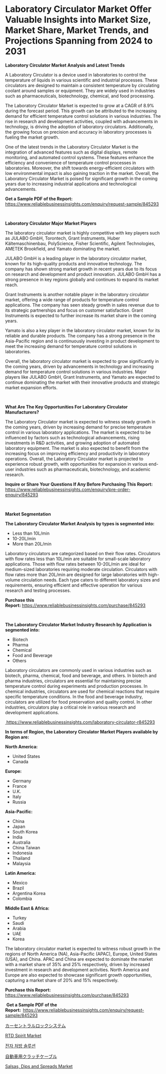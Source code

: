 <p><h1>Laboratory Circulator Market Offer Valuable Insights into Market Size, Market Share, Market Trends, and Projections Spanning from 2024 to 2031</h1></p><p><strong>Laboratory Circulator Market Analysis and Latest Trends</strong></p>
<p><p>A Laboratory Circulator is a device used in laboratories to control the temperature of liquids in various scientific and industrial processes. These circulators are designed to maintain a consistent temperature by circulating coolant around samples or equipment. They are widely used in industries such as pharmaceuticals, biotechnology, chemical, and food processing.</p><p>The Laboratory Circulator Market is expected to grow at a CAGR of 8.9% during the forecast period. This growth can be attributed to the increasing demand for efficient temperature control solutions in various industries. The rise in research and development activities, coupled with advancements in technology, is driving the adoption of laboratory circulators. Additionally, the growing focus on precision and accuracy in laboratory processes is fueling the market growth.</p><p>One of the latest trends in the Laboratory Circulator Market is the integration of advanced features such as digital displays, remote monitoring, and automated control systems. These features enhance the efficiency and convenience of temperature control processes in laboratories. Moreover, the shift towards energy-efficient circulators with low environmental impact is also gaining traction in the market. Overall, the Laboratory Circulator Market is poised for significant growth in the coming years due to increasing industrial applications and technological advancements.</p></p>
<p><strong>Get a Sample PDF of the Report:&nbsp;</strong> <a href="https://www.reliablebusinessinsights.com/enquiry/request-sample/845293">https://www.reliablebusinessinsights.com/enquiry/request-sample/845293</a></p>
<p>&nbsp;</p>
<p><strong>Laboratory Circulator Major Market Players</strong></p>
<p><p>The laboratory circulator market is highly competitive with key players such as JULABO GmbH, Torontech, Grant Instruments, Huber Kältemaschinenbau, PolyScience, Fisher Scientific, Agilent Technologies, AMETEK Brookfield, and Yamato dominating the market.</p><p>JULABO GmbH is a leading player in the laboratory circulator market, known for its high-quality products and innovative technology. The company has shown strong market growth in recent years due to its focus on research and development and product innovation. JULABO GmbH has a strong presence in key regions globally and continues to expand its market reach.</p><p>Grant Instruments is another notable player in the laboratory circulator market, offering a wide range of products for temperature control applications. The company has seen steady growth in sales revenue due to its strategic partnerships and focus on customer satisfaction. Grant Instruments is expected to further increase its market share in the coming years.</p><p>Yamato is also a key player in the laboratory circulator market, known for its reliable and durable products. The company has a strong presence in the Asia-Pacific region and is continuously investing in product development to meet the increasing demand for temperature control solutions in laboratories.</p><p>Overall, the laboratory circulator market is expected to grow significantly in the coming years, driven by advancements in technology and increasing demand for temperature control solutions in various industries. Major players like JULABO GmbH, Grant Instruments, and Yamato are expected to continue dominating the market with their innovative products and strategic market expansion efforts.</p></p>
<p>&nbsp;</p>
<p><strong>What Are The Key Opportunities For Laboratory Circulator Manufacturers?</strong></p>
<p><p>The Laboratory Circulator market is expected to witness steady growth in the coming years, driven by increasing demand for precise temperature control in various laboratory applications. The market is expected to be influenced by factors such as technological advancements, rising investments in R&D activities, and growing adoption of automated laboratory equipment. The market is also expected to benefit from the increasing focus on improving efficiency and productivity in laboratory operations. Overall, the Laboratory Circulator market is projected to experience robust growth, with opportunities for expansion in various end-user industries such as pharmaceuticals, biotechnology, and academic research.</p></p>
<p><strong>Inquire or Share Your Questions If Any Before Purchasing This Report:</strong> <a href="https://www.reliablebusinessinsights.com/enquiry/pre-order-enquiry/845293">https://www.reliablebusinessinsights.com/enquiry/pre-order-enquiry/845293</a></p>
<p>&nbsp;</p>
<p><strong>Market Segmentation</strong></p>
<p><strong>The Laboratory Circulator Market Analysis by types is segmented into:</strong></p>
<p><ul><li>Less than 10L/min</li><li>10-20L/min</li><li>More than 20L/min</li></ul></p>
<p><p>Laboratory circulators are categorized based on their flow rates. Circulators with flow rates less than 10L/min are suitable for small-scale laboratory applications. Those with flow rates between 10-20L/min are ideal for medium-sized laboratories requiring moderate circulation. Circulators with flow rates more than 20L/min are designed for large laboratories with high-volume circulation needs. Each type caters to different laboratory sizes and requirements, ensuring efficient and effective operation for various research and testing processes.</p></p>
<p><strong>Purchase this Report:&nbsp;</strong><a href="https://www.reliablebusinessinsights.com/purchase/845293">https://www.reliablebusinessinsights.com/purchase/845293</a></p>
<p>&nbsp;</p>
<p><strong>The Laboratory Circulator Market Industry Research by Application is segmented into:</strong></p>
<p><ul><li>Biotech</li><li>Pharma</li><li>Chemical</li><li>Food and Beverage</li><li>Others</li></ul></p>
<p><p>Laboratory circulators are commonly used in various industries such as biotech, pharma, chemical, food and beverage, and others. In biotech and pharma industries, circulators are essential for maintaining precise temperature control during experiments and production processes. In chemical industries, circulators are used for chemical reactions that require specific temperature conditions. In the food and beverage industry, circulators are utilized for food preservation and quality control. In other industries, circulators play a critical role in various research and development applications.</p></p>
<p><a href="https://www.reliablebusinessinsights.com/laboratory-circulator-r845293">&nbsp;https://www.reliablebusinessinsights.com/laboratory-circulator-r845293</a></p>
<p><strong>In terms of Region, the Laboratory Circulator Market Players available by Region are:</strong></p>
<p>
    <p> <strong> North America: </strong>
        <ul>
            <li>United States</li>
            <li>Canada</li>
        </ul>
        </p> 
    <p> <strong> Europe: </strong>
        <ul>
            <li>Germany</li>
            <li>France</li>
            <li>U.K.</li>
            <li>Italy</li>
            <li>Russia</li>
        </ul>
        </p> 
    <p> <strong> Asia-Pacific: </strong>
        <ul>
            <li>China</li>
            <li>Japan</li>
            <li>South Korea</li>
            <li>India</li>
            <li>Australia</li>
            <li>China Taiwan</li>
            <li>Indonesia</li>
            <li>Thailand</li>
            <li>Malaysia</li>
        </ul>
        </p> 
    <p> <strong> Latin America: </strong>
        <ul>
            <li>Mexico</li>
            <li>Brazil</li>
            <li>Argentina Korea</li>
            <li>Colombia</li>
        </ul>
        </p> 
    <p> <strong> Middle East & Africa: </strong>
        <ul>
            <li>Turkey</li>
            <li>Saudi</li>
            <li>Arabia</li>
            <li>UAE</li>
            <li>Korea</li>
        </ul>
    </p>
    </p>
<p><p>The laboratory circulator market is expected to witness robust growth in the regions of North America (NA), Asia-Pacific (APAC), Europe, United States (USA), and China. APAC and China are expected to dominate the market with a market share of 35% and 25% respectively, driven by increased investment in research and development activities. North America and Europe are also expected to showcase significant growth opportunities, capturing a market share of 20% and 15% respectively.</p></p>
<p><strong>Purchase this Report: </strong><a href="https://www.reliablebusinessinsights.com/purchase/845293">https://www.reliablebusinessinsights.com/purchase/845293</a></p>
<p>&nbsp;<strong>Get a Sample PDF of the Report:&nbsp;&nbsp;</strong><a href="https://www.reliablebusinessinsights.com/enquiry/request-sample/845293">https://www.reliablebusinessinsights.com/enquiry/request-sample/845293</a></p>
<p><strong></strong></p>
<p><p><a href="https://github.com/NikitaBruen/Market-Research-Report-List-1/blob/main/1542561154544.md">カーセントラルロックシステム</a></p><p><a href="https://github.com/YashRP12/Market-Research-Report-List-5/blob/main/rtd-spirit-market.md">RTD Spirit Market</a></p><p><a href="https://github.com/bossladyaries0/Market-Research-Report-List-1/blob/main/4209703165179.md">전자 처방 솔루션</a></p><p><a href="https://github.com/mm14022023/Market-Research-Report-List-2/blob/main/2734361154543.md">自動車用クラッチケーブル</a></p><p><a href="https://github.com/khayangel/Market-Research-Report-List-4/blob/main/salsas-dips-and-spreads-market.md">Salsas, Dips and Spreads Market</a></p></p>